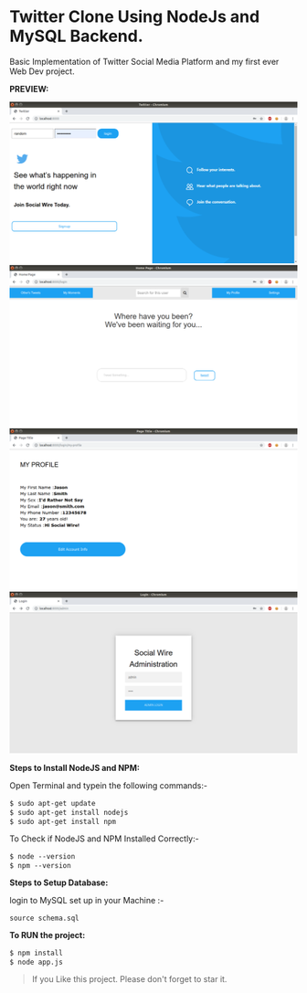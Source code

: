 # Twitter Clone Using NodeJs and MySQL Backend.
Basic Implementation of Twitter Social Media Platform and my first ever Web Dev project.

__PREVIEW:__

![Alt text](preview/1.Login.png?raw=true "Login")
![Alt text](preview/3.Homepage.png?raw=true "Homepage")
![Alt text](preview/4.Edit-Profile.png?raw=true "User-Edit-Profile")
![Alt text](preview/5.Admin-Login.png?raw=true "Administrator-Login")


__Steps to Install NodeJS and NPM:__

Open Terminal and typein the following commands:-

```
$ sudo apt-get update
$ sudo apt-get install nodejs
$ sudo apt-get install npm
```

To Check if NodeJS and NPM Installed Correctly:-

```
$ node --version
$ npm --version
```
__Steps to Setup Database:__

login to MySQL set up in your Machine :-

```
source schema.sql 
```

__To RUN the project:__
```
$ npm install
$ node app.js
```    

> If you Like this project. Please don't forget to star it.